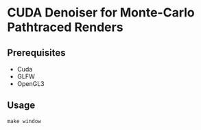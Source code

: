 # CUDA Denoiser for Monte-Carlo Pathtraced Renders

## Prerequisites

* Cuda
* GLFW
* OpenGL3

## Usage

`make window`
